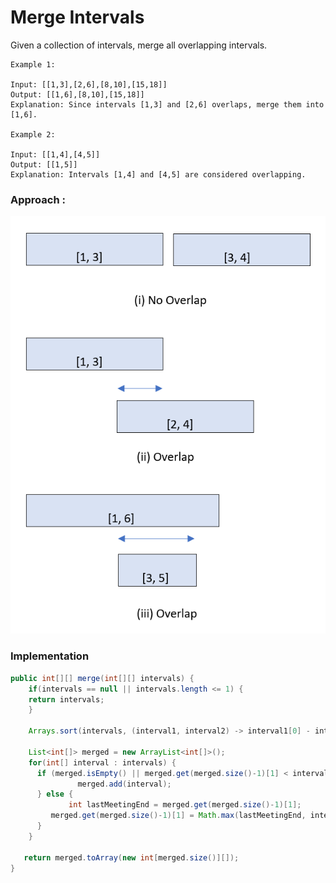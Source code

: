 # Merge Intervals
Given a collection of intervals, merge all overlapping intervals.

```
Example 1:

Input: [[1,3],[2,6],[8,10],[15,18]]
Output: [[1,6],[8,10],[15,18]]
Explanation: Since intervals [1,3] and [2,6] overlaps, merge them into [1,6].

Example 2:

Input: [[1,4],[4,5]]
Output: [[1,5]]
Explanation: Intervals [1,4] and [4,5] are considered overlapping.

```
### Approach :

![When we can move to only right left](merge-intervals.PNG?raw=true "Title")

### Implementation

```java
public int[][] merge(int[][] intervals) {
    if(intervals == null || intervals.length <= 1) {
	return intervals;
    }
		
    Arrays.sort(intervals, (interval1, interval2) -> interval1[0] - interval2[0]);
		
    List<int[]> merged = new ArrayList<int[]>();
    for(int[] interval : intervals) {
	  if (merged.isEmpty() || merged.get(merged.size()-1)[1] < interval[0]) {
	           merged.add(interval);
	  } else {
             int lastMeetingEnd = merged.get(merged.size()-1)[1];
	     merged.get(merged.size()-1)[1] = Math.max(lastMeetingEnd, interval[1]);
	  }
    }
		
   return merged.toArray(new int[merged.size()][]);
}
```


